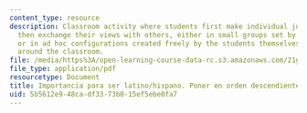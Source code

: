 ```yaml
---
content_type: resource
description: Classroom activity where students first make individual judgments and
  then exchange their views with others, either in small groups set by the instructor,
  or in ad hoc configurations created freely by the students themselves as they walk
  around the classroom.
file: /media/https%3A/open-learning-course-data-rc.s3.amazonaws.com/21g-714-spanish-for-bilingual-students-spring-2003/5b5612e948cadf3373b015ef5ebe0fa7_MIT21G_714S03_hispanolatin.pdf
file_type: application/pdf
resourcetype: Document
title: Importancia para ser latino/hispano. Poner en orden descendiente.
uid: 5b5612e9-48ca-df33-73b0-15ef5ebe0fa7
---
```

